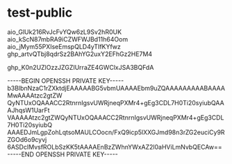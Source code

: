 # test-public

aio_GlUk216RvJcFvYQw6zL9Sv2hR0UK
aio_kScN87mbRA9iCZWFWJBd11h64Oom
aio_jMym55PXIseEmspQLD4yTIfKYfwz
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

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


-----BEGIN OPENSSH PRIVATE KEY-----
b3BlbnNzaC1rZXktdjEAAAAABG5vbmUAAAAEbm9uZQAAAAAAAAABAAAAMwAAAAtzc2gtZW
QyNTUxOQAAACC2RtnrnIgsvUWRjneqPXMr4+gEg3CDL7H0Ti20syiubQAAAJhqsW1UarFt
VAAAAAtzc2gtZWQyNTUxOQAAACC2RtnrnIgsvUWRjneqPXMr4+gEg3CDL7H0Ti20syiubQ
AAAEDJmLgpZohLqtsoMAULCOocn/FxQ9icp5lXXGJmd98n3rZG2euciCy9RZGOd6o9cyvj
6ASDcIMvsfROLbSzKK5tAAAAEnBzZWhnYWxAZ2l0aHViLmNvbQECAw==
-----END OPENSSH PRIVATE KEY-----
